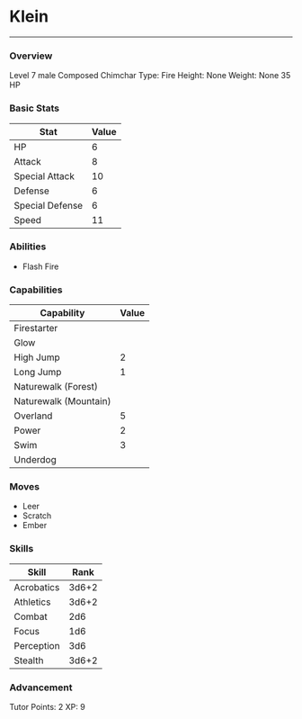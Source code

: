 # Klein
------------------------------------------------------------------------

### Overview
Level 7 male Composed Chimchar
Type: Fire
Height: None
Weight: None
35 HP

### Basic Stats
| Stat              | Value |
| ----------------- | ----- |
| HP                | 6 |
| Attack            | 8 |
| Special Attack    | 10 |
| Defense           | 6 |
| Special Defense   | 6 |
| Speed             | 11 |

### Abilities
* Flash Fire

### Capabilities
| Capability    | Value |
| ------------- | ----- |
| Firestarter |  |
| Glow |  |
| High Jump | 2 |
| Long Jump | 1 |
| Naturewalk (Forest) |  |
| Naturewalk (Mountain) |  |
| Overland | 5 |
| Power | 2 |
| Swim | 3 |
| Underdog |  |

### Moves
* Leer
* Scratch
* Ember

### Skills
| Skill         | Rank |
| ------------- | ---- |
| Acrobatics | 3d6+2 |
| Athletics | 3d6+2 |
| Combat | 2d6 |
| Focus | 1d6 |
| Perception | 3d6 |
| Stealth | 3d6+2 |

### Advancement
Tutor Points: 2
XP: 9
